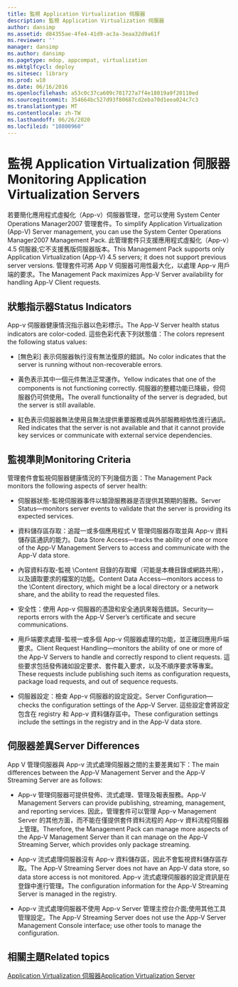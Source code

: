 ```yaml
---
title: 監視 Application Virtualization 伺服器
description: 監視 Application Virtualization 伺服器
author: dansimp
ms.assetid: d84355ae-4fe4-41d9-ac3a-3eaa32d9a61f
ms.reviewer: ''
manager: dansimp
ms.author: dansimp
ms.pagetype: mdop, appcompat, virtualization
ms.mktglfcycl: deploy
ms.sitesec: library
ms.prod: w10
ms.date: 06/16/2016
ms.openlocfilehash: a53c0c37ca609c701727a7f4e18019a9f20110ed
ms.sourcegitcommit: 354664bc527d93f80687cd2eba70d1eea024c7c3
ms.translationtype: MT
ms.contentlocale: zh-TW
ms.lasthandoff: 06/26/2020
ms.locfileid: "10800960"
---
```

# <span data-ttu-id="734a7-103">監視 Application Virtualization 伺服器</span><span class="sxs-lookup"><span data-stu-id="734a7-103">Monitoring Application Virtualization Servers</span></span>


<span data-ttu-id="734a7-104">若要簡化應用程式虛擬化（App-v）伺服器管理，您可以使用 System Center Operations Manager2007 管理套件。</span><span class="sxs-lookup"><span data-stu-id="734a7-104">To simplify Application Virtualization (App-V) Server management, you can use the System Center Operations Manager2007 Management Pack.</span></span> <span data-ttu-id="734a7-105">此管理套件只支援應用程式虛擬化（App-v）4.5 伺服器;它不支援舊版伺服器版本。</span><span class="sxs-lookup"><span data-stu-id="734a7-105">This Management Pack supports only Application Virtualization (App-V) 4.5 servers; it does not support previous server versions.</span></span> <span data-ttu-id="734a7-106">管理套件可將 App V 伺服器可用性最大化，以處理 App-v 用戶端的要求。</span><span class="sxs-lookup"><span data-stu-id="734a7-106">The Management Pack maximizes App-V Server availability for handling App-V Client requests.</span></span>

## <span data-ttu-id="734a7-107">狀態指示器</span><span class="sxs-lookup"><span data-stu-id="734a7-107">Status Indicators</span></span>


<span data-ttu-id="734a7-108">App-v 伺服器健康情況指示器以色彩標示。</span><span class="sxs-lookup"><span data-stu-id="734a7-108">The App-V Server health status indicators are color-coded.</span></span> <span data-ttu-id="734a7-109">這些色彩代表下列狀態值：</span><span class="sxs-lookup"><span data-stu-id="734a7-109">The colors represent the following status values:</span></span>

-   <span data-ttu-id="734a7-110">[無色彩] 表示伺服器執行沒有無法復原的錯誤。</span><span class="sxs-lookup"><span data-stu-id="734a7-110">No color indicates that the server is running without non-recoverable errors.</span></span>

-   <span data-ttu-id="734a7-111">黃色表示其中一個元件無法正常運作。</span><span class="sxs-lookup"><span data-stu-id="734a7-111">Yellow indicates that one of the components is not functioning correctly.</span></span> <span data-ttu-id="734a7-112">伺服器的整體功能已降級，但伺服器仍可供使用。</span><span class="sxs-lookup"><span data-stu-id="734a7-112">The overall functionality of the server is degraded, but the server is still available.</span></span>

-   <span data-ttu-id="734a7-113">紅色表示伺服器無法使用且無法提供重要服務或與外部服務相依性進行通訊。</span><span class="sxs-lookup"><span data-stu-id="734a7-113">Red indicates that the server is not available and that it cannot provide key services or communicate with external service dependencies.</span></span>

## <span data-ttu-id="734a7-114">監視準則</span><span class="sxs-lookup"><span data-stu-id="734a7-114">Monitoring Criteria</span></span>


<span data-ttu-id="734a7-115">管理套件會監視伺服器健康情況的下列幾個方面：</span><span class="sxs-lookup"><span data-stu-id="734a7-115">The Management Pack monitors the following aspects of server health:</span></span>

-   <span data-ttu-id="734a7-116">伺服器狀態-監視伺服器事件以驗證服務器是否提供其預期的服務。</span><span class="sxs-lookup"><span data-stu-id="734a7-116">Server Status—monitors server events to validate that the server is providing its expected services.</span></span>

-   <span data-ttu-id="734a7-117">資料儲存區存取：追蹤一或多個應用程式 V 管理伺服器存取並與 App-v 資料儲存區通訊的能力。</span><span class="sxs-lookup"><span data-stu-id="734a7-117">Data Store Access—tracks the ability of one or more of the App-V Management Servers to access and communicate with the App-V data store.</span></span>

-   <span data-ttu-id="734a7-118">內容資料存取-監視 \\Content 目錄的存取權（可能是本機目錄或網路共用），以及讀取要求的檔案的功能。</span><span class="sxs-lookup"><span data-stu-id="734a7-118">Content Data Access—monitors access to the \\Content directory, which might be a local directory or a network share, and the ability to read the requested files.</span></span>

-   <span data-ttu-id="734a7-119">安全性：使用 App-v 伺服器的憑證和安全通訊來報告錯誤。</span><span class="sxs-lookup"><span data-stu-id="734a7-119">Security—reports errors with the App-V Server’s certificate and secure communications.</span></span>

-   <span data-ttu-id="734a7-120">用戶端要求處理-監視一或多個 App-v 伺服器處理的功能，並正確回應用戶端要求。</span><span class="sxs-lookup"><span data-stu-id="734a7-120">Client Request Handling—monitors the ability of one or more of the App-V Servers to handle and correctly respond to client requests.</span></span> <span data-ttu-id="734a7-121">這些要求包括發佈諸如設定要求、套件載入要求，以及不順序要求等專案。</span><span class="sxs-lookup"><span data-stu-id="734a7-121">These requests include publishing such items as configuration requests, package load requests, and out of sequence requests.</span></span>

-   <span data-ttu-id="734a7-122">伺服器設定：檢查 App-v 伺服器的設定設定。</span><span class="sxs-lookup"><span data-stu-id="734a7-122">Server Configuration—checks the configuration settings of the App-V Server.</span></span> <span data-ttu-id="734a7-123">這些設定會將設定包含在 registry 和 App-v 資料儲存區中。</span><span class="sxs-lookup"><span data-stu-id="734a7-123">These configuration settings include the settings in the registry and in the App-V data store.</span></span>

## <span data-ttu-id="734a7-124">伺服器差異</span><span class="sxs-lookup"><span data-stu-id="734a7-124">Server Differences</span></span>


<span data-ttu-id="734a7-125">App V 管理伺服器與 App-v 流式處理伺服器之間的主要差異如下：</span><span class="sxs-lookup"><span data-stu-id="734a7-125">The main differences between the App-V Management Server and the App-V Streaming Server are as follows:</span></span>

-   <span data-ttu-id="734a7-126">App-v 管理伺服器可提供發佈、流式處理、管理及報表服務。</span><span class="sxs-lookup"><span data-stu-id="734a7-126">App-V Management Servers can provide publishing, streaming, management, and reporting services.</span></span> <span data-ttu-id="734a7-127">因此，管理套件可以管理 App-v Management Server 的其他方面，而不能在僅提供套件資料流程的 App-v 資料流程伺服器上管理。</span><span class="sxs-lookup"><span data-stu-id="734a7-127">Therefore, the Management Pack can manage more aspects of the App-V Management Server than it can manage on the App-V Streaming Server, which provides only package streaming.</span></span>

-   <span data-ttu-id="734a7-128">App-v 流式處理伺服器沒有 App-v 資料儲存區，因此不會監視資料儲存區存取。</span><span class="sxs-lookup"><span data-stu-id="734a7-128">The App-V Streaming Server does not have an App-V data store, so data store access is not monitored.</span></span> <span data-ttu-id="734a7-129">App-v 流式處理伺服器的設定資訊是在登錄中進行管理。</span><span class="sxs-lookup"><span data-stu-id="734a7-129">The configuration information for the App-V Streaming Server is managed in the registry.</span></span>

-   <span data-ttu-id="734a7-130">App-v 流式處理伺服器不使用 App-v Server 管理主控台介面;使用其他工具管理設定。</span><span class="sxs-lookup"><span data-stu-id="734a7-130">The App-V Streaming Server does not use the App-V Server Management Console interface; use other tools to manage the configuration.</span></span>

## <span data-ttu-id="734a7-131">相關主題</span><span class="sxs-lookup"><span data-stu-id="734a7-131">Related topics</span></span>


[<span data-ttu-id="734a7-132">Application Virtualization 伺服器</span><span class="sxs-lookup"><span data-stu-id="734a7-132">Application Virtualization Server</span></span>](application-virtualization-server.md)

 

 





